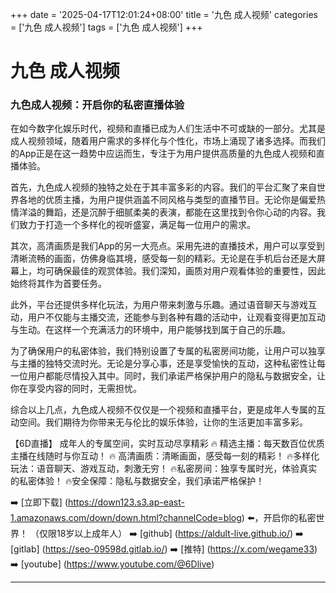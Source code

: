 +++
date = '2025-04-17T12:01:24+08:00'
title = '九色 成人视频'
categories = ['九色 成人视频']
tags = ['九色 成人视频']
+++

# 九色 成人视频

### 九色成人视频：开启你的私密直播体验

在如今数字化娱乐时代，视频和直播已成为人们生活中不可或缺的一部分。尤其是成人视频领域，随着用户需求的多样化与个性化，市场上涌现了诸多选择。而我们的App正是在这一趋势中应运而生，专注于为用户提供高质量的九色成人视频和直播体验。

首先，九色成人视频的独特之处在于其丰富多彩的内容。我们的平台汇聚了来自世界各地的优质主播，为用户提供涵盖不同风格与类型的直播节目。无论你是偏爱热情洋溢的舞蹈，还是沉醉于细腻柔美的表演，都能在这里找到令你心动的内容。我们致力于打造一个多样化的视听盛宴，满足每一位用户的需求。

其次，高清画质是我们App的另一大亮点。采用先进的直播技术，用户可以享受到清晰流畅的画面，仿佛身临其境，感受每一刻的精彩。无论是在手机后台还是大屏幕上，均可确保最佳的观赏体验。我们深知，画质对用户观看体验的重要性，因此始终将其作为首要任务。

此外，平台还提供多样化玩法，为用户带来刺激与乐趣。通过语音聊天与游戏互动，用户不仅能与主播交流，还能参与到各种有趣的活动中，让观看变得更加互动与生动。在这样一个充满活力的环境中，用户能够找到属于自己的乐趣。

为了确保用户的私密体验，我们特别设置了专属的私密房间功能，让用户可以独享与主播的独特交流时光。无论是分享心事，还是享受愉快的互动，这种私密性让每一位用户都能尽情投入其中。同时，我们承诺严格保护用户的隐私与数据安全，让你在享受内容的同时，无需担忧。

综合以上几点，九色成人视频不仅仅是一个视频和直播平台，更是成年人专属的互动空间。我们期待为你带来无与伦比的娱乐体验，让你的生活更加丰富多彩。

【6D直播】
成年人的专属空间，实时互动尽享精彩
🔥 精选主播：每天数百位优质主播在线随时与你互动！
🔥 高清画质：清晰画面，感受每一刻的精彩！
🔥多样化玩法：语音聊天、游戏互动，刺激无穷！
🔥私密房间：独享专属时光，体验真实的私密体验！
🔥安全保障：隐私与数据安全，我们承诺严格保护！

➡️ [立即下载] (https://down123.s3.ap-east-1.amazonaws.com/down/down.html?channelCode=blog) ⬅️，开启你的私密世界！ （仅限18岁以上成年人）
➡️ [github] (https://aldult-live.github.io/)
➡️ [gitlab] (https://seo-09598d.gitlab.io/)
➡️ [推特] (https://x.com/wegame33)
➡️ [youtube] (https://www.youtube.com/@6Dlive)

---
